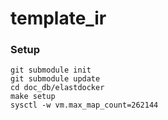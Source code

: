 # template_ir
 
### Setup
```
git submodule init
git submodule update
cd doc_db/elastdocker
make setup
sysctl -w vm.max_map_count=262144
```